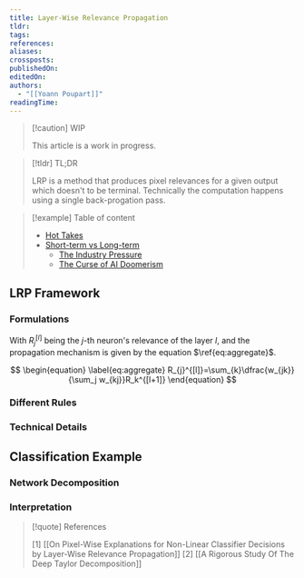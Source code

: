 ```yaml
---
title: Layer-Wise Relevance Propagation
tldr: 
tags: 
references: 
aliases: 
crossposts: 
publishedOn: 
editedOn: 
authors:
  - "[[Yoann Poupart]]"
readingTime:
---
```

> [!caution] WIP
> 
> This article is a work in progress.

> [!tldr] TL;DR
> 
> LRP is a method that produces pixel relevances for a given output which doesn't to be terminal. Technically the computation happens using a single back-progation pass. 


> [!example] Table of content
> 
> - [Hot Takes](#hot-takes)
> - [Short-term vs Long-term](#short-term-vs-long-term)
> 	- [The Industry Pressure](#the-industry-pressure)
> 	- [The Curse of AI Doomerism](#the-curse-of-ai-doomerism)

## LRP Framework

### Formulations

With $R_j^{[l]}$ being the $j$-th neuron's relevance of the layer $l$, and the propagation mechanism is given by the equation $\ref{eq:aggregate}$.

$$
\begin{equation}
\label{eq:aggregate}
R_{j}^{[l]}=\sum_{k}\dfrac{w_{jk}}{\sum_j w_{kj}}R_k^{[l+1]}
\end{equation}
$$

### Different Rules

### Technical Details

## Classification Example

### Network Decomposition

### Interpretation

> [!quote] References
> 
> [1] [[On Pixel-Wise Explanations for Non-Linear Classifier Decisions by Layer-Wise Relevance Propagation]]
> [2] [[A Rigorous Study Of The Deep Taylor Decomposition]]
